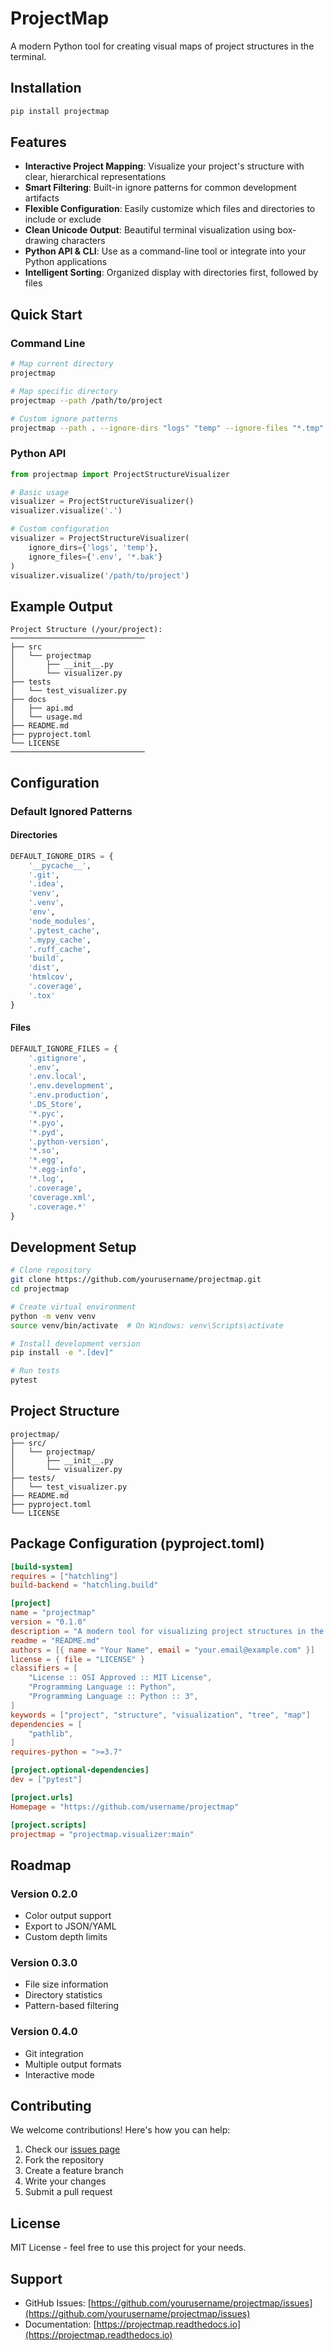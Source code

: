 # ProjectMap

A modern Python tool for creating visual maps of project structures in the terminal.

## Installation

```bash
pip install projectmap
```

## Features
- **Interactive Project Mapping**: Visualize your project's structure with clear, hierarchical representations
- **Smart Filtering**: Built-in ignore patterns for common development artifacts
- **Flexible Configuration**: Easily customize which files and directories to include or exclude
- **Clean Unicode Output**: Beautiful terminal visualization using box-drawing characters
- **Python API & CLI**: Use as a command-line tool or integrate into your Python applications
- **Intelligent Sorting**: Organized display with directories first, followed by files

## Quick Start

### Command Line
```bash
# Map current directory
projectmap

# Map specific directory
projectmap --path /path/to/project

# Custom ignore patterns
projectmap --path . --ignore-dirs "logs" "temp" --ignore-files "*.tmp" "*.bak"
```

### Python API
```python
from projectmap import ProjectStructureVisualizer

# Basic usage
visualizer = ProjectStructureVisualizer()
visualizer.visualize('.')

# Custom configuration
visualizer = ProjectStructureVisualizer(
    ignore_dirs={'logs', 'temp'},
    ignore_files={'.env', '*.bak'}
)
visualizer.visualize('/path/to/project')
```

## Example Output

```
Project Structure (/your/project):
──────────────────────────────
├── src
│   └── projectmap
│       ├── __init__.py
│       └── visualizer.py
├── tests
│   └── test_visualizer.py
├── docs
│   ├── api.md
│   └── usage.md
├── README.md
├── pyproject.toml
└── LICENSE
──────────────────────────────
```

## Configuration

### Default Ignored Patterns

#### Directories
```python
DEFAULT_IGNORE_DIRS = {
    '__pycache__', 
    '.git', 
    '.idea', 
    'venv',
    '.venv',
    'env',
    'node_modules',
    '.pytest_cache',
    '.mypy_cache',
    '.ruff_cache',
    'build',
    'dist',
    'htmlcov',
    '.coverage',
    '.tox'
}
```

#### Files
```python
DEFAULT_IGNORE_FILES = {
    '.gitignore', 
    '.env',
    '.env.local',
    '.env.development',
    '.env.production',
    '.DS_Store',
    '*.pyc',
    '*.pyo',
    '*.pyd',
    '.python-version',
    '*.so',
    '*.egg',
    '*.egg-info',
    '*.log',
    '.coverage',
    'coverage.xml',
    '.coverage.*'
}
```

## Development Setup

```bash
# Clone repository
git clone https://github.com/yourusername/projectmap.git
cd projectmap

# Create virtual environment
python -m venv venv
source venv/bin/activate  # On Windows: venv\Scripts\activate

# Install development version
pip install -e ".[dev]"

# Run tests
pytest
```

## Project Structure

```
projectmap/
├── src/
│   └── projectmap/
│       ├── __init__.py
│       └── visualizer.py
├── tests/
│   └── test_visualizer.py
├── README.md
├── pyproject.toml
└── LICENSE
```

## Package Configuration (pyproject.toml)

```toml
[build-system]
requires = ["hatchling"]
build-backend = "hatchling.build"

[project]
name = "projectmap"
version = "0.1.0"
description = "A modern tool for visualizing project structures in the terminal"
readme = "README.md"
authors = [{ name = "Your Name", email = "your.email@example.com" }]
license = { file = "LICENSE" }
classifiers = [
    "License :: OSI Approved :: MIT License",
    "Programming Language :: Python",
    "Programming Language :: Python :: 3",
]
keywords = ["project", "structure", "visualization", "tree", "map"]
dependencies = [
    "pathlib",
]
requires-python = ">=3.7"

[project.optional-dependencies]
dev = ["pytest"]

[project.urls]
Homepage = "https://github.com/username/projectmap"

[project.scripts]
projectmap = "projectmap.visualizer:main"
```

## Roadmap

### Version 0.2.0
- Color output support
- Export to JSON/YAML
- Custom depth limits

### Version 0.3.0
- File size information
- Directory statistics
- Pattern-based filtering

### Version 0.4.0
- Git integration
- Multiple output formats
- Interactive mode

## Contributing

We welcome contributions! Here's how you can help:

1. Check our [issues page](https://github.com/yourusername/projectmap/issues)
2. Fork the repository
3. Create a feature branch
4. Write your changes
5. Submit a pull request

## License

MIT License - feel free to use this project for your needs.

## Support

- GitHub Issues: [https://github.com/yourusername/projectmap/issues](https://github.com/yourusername/projectmap/issues)
- Documentation: [https://projectmap.readthedocs.io](https://projectmap.readthedocs.io)